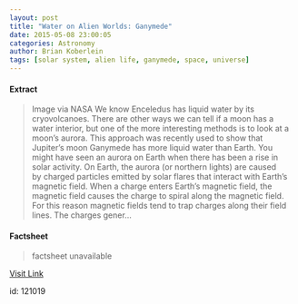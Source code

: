 ```yaml
---
layout: post
title: "Water on Alien Worlds: Ganymede"
date: 2015-05-08 23:00:05
categories: Astronomy
author: Brian Koberlein
tags: [solar system, alien life, ganymede, space, universe]
---
```



#### Extract
>Image via NASA We know Enceledus has liquid water by its cryovolcanoes. There are other ways we can tell if a moon has a water interior, but one of the more interesting methods is to look at a moon’s aurora. This approach was recently used to show that Jupiter’s moon Ganymede has more liquid water than Earth. You might have seen an aurora on Earth when there has been a rise in solar activity. On Earth, the aurora (or northern lights) are caused by charged particles emitted by solar flares that interact with Earth’s magnetic field. When a charge enters Earth’s magnetic field, the magnetic field causes the charge to spiral along the magnetic field. For this reason magnetic fields tend to trap charges along their field lines. The charges gener...

#### Factsheet
>factsheet unavailable

[Visit Link](http://www.fromquarkstoquasars.com/water-on-alien-worlds-ganymede/)

id:  121019


